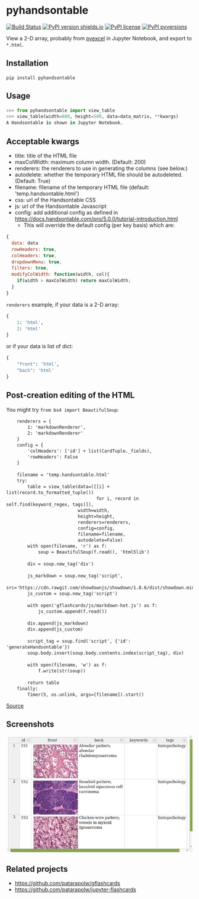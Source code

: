 # pyhandsontable

[![Build Status](https://travis-ci.org/patarapolw/pyhandsontable.svg?branch=master)](https://travis-ci.org/patarapolw/pyhandsontable)
[![PyPI version shields.io](https://img.shields.io/pypi/v/pyhandsontable.svg)](https://pypi.python.org/pypi/pyhandsontable/)
[![PyPI license](https://img.shields.io/pypi/l/pyhandsontable.svg)](https://pypi.python.org/pypi/pyhandsontable/)
[![PyPI pyversions](https://img.shields.io/pypi/pyversions/pyhandsontable.svg)](https://pypi.python.org/pypi/pyhandsontable/)

View a 2-D array, probably from [pyexcel](https://github.com/pyexcel/pyexcel) in Jupyter Notebook, and export to `*.html`.

## Installation

```commandline
pip install pyhandsontable
```

## Usage

```python
>>> from pyhandsontable import view_table
>>> view_table(width=800, height=500, data=data_matrix, **kwargs)
A Handsontable is shown in Jupyter Notebook.
```

## Acceptable kwargs

- title: title of the HTML file
- maxColWidth: maximum column width. (Default: 200)
- renderers: the renderers to use in generating the columns (see below.)
- autodelete: whether the temporary HTML file should be autodeleted. (Default: True)
- filename: filename of the temporary HTML file (default: 'temp.handsontable.html')
- css: url of the Handsontable CSS
- js: url of the Handsontable Javascript
- config: add additional config as defined in https://docs.handsontable.com/pro/5.0.0/tutorial-introduction.html
  - This will override the default config (per key basis) which are:
  
```javascript
{
  data: data
  rowHeaders: true,
  colHeaders: true,
  dropdownMenu: true,
  filters: true,
  modifyColWidth: function(width, col){
    if(width > maxColWidth) return maxColWidth;
  }
}
```

`renderers` example, if your data is a 2-D array:

```python
{
    1: 'html',
    2: 'html'
}
```

or if your data is list of dict:

```python
{
    "front": 'html',
    "back": 'html'
}
```

## Post-creation editing of the HTML

You might try `from bs4 import BeautifulSoup`:

        renderers = {
            1: 'markdownRenderer',
            2: 'markdownRenderer'
        }
        config = {
            'colHeaders': ['id'] + list(CardTuple._fields),
            'rowHeaders': False
        }

        filename = 'temp.handsontable.html'
        try:
            table = view_table(data=([[i] + list(record.to_formatted_tuple())
                                      for i, record in self.find(keyword_regex, tags)]),
                               width=width,
                               height=height,
                               renderers=renderers,
                               config=config,
                               filename=filename,
                               autodelete=False)
            with open(filename, 'r') as f:
                soup = BeautifulSoup(f.read(), 'html5lib')

            div = soup.new_tag('div')

            js_markdown = soup.new_tag('script',
                                       src='https://cdn.rawgit.com/showdownjs/showdown/1.8.6/dist/showdown.min.js')
            js_custom = soup.new_tag('script')

            with open('gflashcards/js/markdown-hot.js') as f:
                js_custom.append(f.read())

            div.append(js_markdown)
            div.append(js_custom)

            script_tag = soup.find('script', {'id': 'generateHandsontable'})
            soup.body.insert(soup.body.contents.index(script_tag), div)

            with open(filename, 'w') as f:
                f.write(str(soup))

            return table
        finally:
            Timer(5, os.unlink, args=[filename]).start()

[Source](https://github.com/patarapolw/gflashcards/blob/master/gflashcards/app.py#L93)

## Screenshots

<img src="https://github.com/patarapolw/pyhandsontable/blob/master/screenshots/0.png" />

## Related projects

- https://github.com/patarapolw/gflashcards
- https://github.com/patarapolw/jupyter-flashcards
